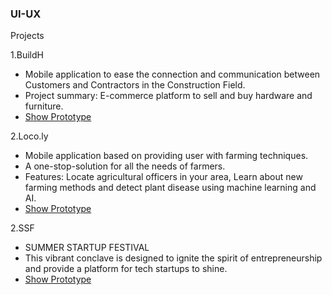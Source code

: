 ### UI-UX


Projects

1.BuildH
 * Mobile application to ease the connection and communication between Customers and Contractors in the Construction Field.
 * Project summary: E-commerce platform to sell and buy hardware and furniture.
 * [Show Prototype](https://www.figma.com/proto/PXSiyENzt16nAV1Wp2oaEU/BuildH?page-id=0%3A1&type=design&node-id=2-5&viewport=76%2C454%2C0.21&t=JT0I49n66YfCWjQg-1&scaling=scale-down&starting-point-node-id=2%3A3&mode=design)

2.Loco.ly
 * Mobile application based on providing user with farming techniques.
 * A one-stop-solution for all the needs of farmers.
 * Features: Locate agricultural officers in your area, Learn about new farming methods and detect plant disease using
machine learning and AI.
 * [Show Prototype](https://www.figma.com/proto/DvVDgUTRJuoByymfS0xISf/loco.ly?page-id=0%3A1&type=design&node-id=1-6&viewport=-13530%2C-13923%2C0.22&t=prWZfeXPJcY0Mh5Q-1&scaling=scale-down&starting-point-node-id=1%3A5)

2.SSF
 * SUMMER STARTUP FESTIVAL
 * This vibrant conclave is designed to ignite the spirit of entrepreneurship and provide a platform for tech startups to shine. 
 * [Show Prototype](https://www.figma.com/proto/DasonCZloIOZdPi5dCLO2a/SSF_Web?page-id=77%3A6469&type=design&node-id=77-6504&viewport=425%2C371%2C0.07&t=oF4JvC96XTuJU9Cc-1&scaling=min-zoom&starting-point-node-id=77%3A7319&mode=design)
